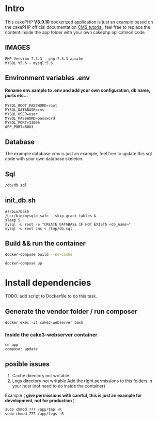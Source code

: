 # Intro

This cakePHP **V3.9.10**  dockerized application is just an example based on the  cakePHP official documentation [ CMS tutorial](https://book.cakephp.org/3/en/tutorials-and-examples/cms/tags-and-users.html), feel free to replace the content inside the app folder with your own cakephp aplicatinon code.


## IMAGES ##
```
PHP Version 7.3.3 - php:7.3.3-apache
MYSQL V5.6 - mysql:5.6
```

## Environment variables .env  ##
#### Rename env.sample to .env and add your own configuration, db name, ports etc... ####
```
MYSQL_ROOT_PASSWORD=root
MYSQL_DATABASE=cms
MYSQL_USER=user
MYSQL_PASSWORD=password
MYSQL_PORT=33006
APP_PORT=8083
```

## Database ##
The example database cms is just an example, feel free to update this sql code with your own database skeleton.

## Sql ##
```bash
/db/db.sql
```

## init_db.sh ##
```
#!/bin/bash
/usr/bin/mysqld_safe --skip-grant-tables &
sleep 5
mysql -u root -e "CREATE DATABASE IF NOT EXISTS <db_name>"
mysql -u root cms < /tmp/db.sql
```

## Build && run the container

```bash
docker-compose build --no-cache
```

```
docker-compose up
````
# Install dependencies #
TODO: add script to Dockerfile to do this task.

## Generate the vendor folder / run composer ##
```
docker exec -it cake3-webserver bash
```
### Inside the **cake3-webserver** container ###
```
cd app
composer update
```

## posible issues ##
1. Cache directory not writable
2. Logs directory not writable
Add the right permissions to this folders in your host (not need to do inside the container)

Example ( **give permissions with careful, this is just an example for development, not for production** )
```
sudo chmod 777 /app/tmp -R
sudo chmod 777 /app/logs -R

```

